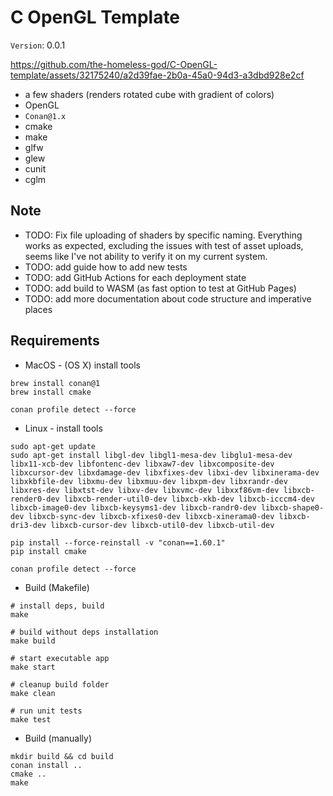 # C OpenGL Template

`Version`: 0.0.1

https://github.com/the-homeless-god/C-OpenGL-template/assets/32175240/a2d39fae-2b0a-45a0-94d3-a3dbd928e2cf

- a few shaders (renders rotated cube with gradient of colors)
- OpenGL
- `Conan@1.x`
- cmake
- make
- glfw
- glew
- cunit
- cglm

## Note

- TODO: Fix file uploading of shaders by specific naming. Everything works as expected, excluding the issues with test of asset uploads, seems like I've not ability to verify it on my current system.
- TODO: add guide how to add new tests
- TODO: add GitHub Actions for each deployment state
- TODO: add build to WASM (as fast option to test at GitHub Pages)
- TODO: add more documentation about code structure and imperative places

## Requirements

- MacOS - (OS X) install tools

```shell
brew install conan@1
brew install cmake

conan profile detect --force
```

- Linux - install tools

```shell
sudo apt-get update
sudo apt-get install libgl-dev libgl1-mesa-dev libglu1-mesa-dev libx11-xcb-dev libfontenc-dev libxaw7-dev libxcomposite-dev libxcursor-dev libxdamage-dev libxfixes-dev libxi-dev libxinerama-dev libxkbfile-dev libxmu-dev libxmuu-dev libxpm-dev libxrandr-dev libxres-dev libxtst-dev libxv-dev libxvmc-dev libxxf86vm-dev libxcb-render0-dev libxcb-render-util0-dev libxcb-xkb-dev libxcb-icccm4-dev libxcb-image0-dev libxcb-keysyms1-dev libxcb-randr0-dev libxcb-shape0-dev libxcb-sync-dev libxcb-xfixes0-dev libxcb-xinerama0-dev libxcb-dri3-dev libxcb-cursor-dev libxcb-util0-dev libxcb-util-dev

pip install --force-reinstall -v "conan==1.60.1"
pip install cmake

conan profile detect --force
```

- Build (Makefile)

```shell
# install deps, build
make 

# build without deps installation
make build

# start executable app
make start

# cleanup build folder
make clean

# run unit tests
make test
```

- Build (manually)

```shell
mkdir build && cd build
conan install ..
cmake ..
make
```

